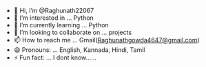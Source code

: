 - 👋 Hi, I’m @Raghunath22067
- 👀 I’m interested in ... Python 
- 🌱 I’m currently learning ... Python
- 💞️ I’m looking to collaborate on ... projects 
- 📫 How to reach me ... Gmail(Raghunathgowda4647@gmail.com)
- 😄 Pronouns: ... English, Kannada, Hindi, Tamil
- ⚡ Fun fact: ... I dont know......

<!---
Raghunath22067/Raghunath is a ✨ special ✨ repository because its `README.md` (this file) appears on your GitHub profile.
You can click the Preview link to take a look at your changes.
--->
